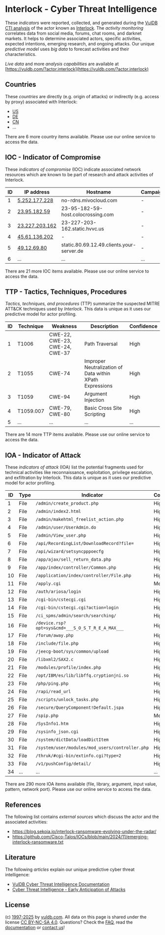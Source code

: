 # Interlock - Cyber Threat Intelligence

These _indicators_ were reported, collected, and generated during the [VulDB CTI analysis](https://vuldb.com/?kb.cti) of the actor known as [Interlock](https://vuldb.com/?actor.interlock). The _activity monitoring_ correlates data from social media, forums, chat rooms, and darknet markets. It helps to determine associated actors, specific activities, expected intentions, emerging research, and ongoing attacks. Our unique _predictive model_ uses _big data_ to forecast activities and their characteristics.

_Live data_ and more _analysis capabilities_ are available at [https://vuldb.com/?actor.interlock](https://vuldb.com/?actor.interlock)

## Countries

These _countries_ are directly (e.g. origin of attacks) or indirectly (e.g. access by proxy) associated with Interlock:

* [US](https://vuldb.com/?country.us)
* [DE](https://vuldb.com/?country.de)
* [CN](https://vuldb.com/?country.cn)
* ...

There are 6 more country items available. Please use our online service to access the data.

## IOC - Indicator of Compromise

These _indicators of compromise_ (IOC) indicate associated network resources which are known to be part of research and attack activities of Interlock.

ID | IP address | Hostname | Campaign | Confidence
-- | ---------- | -------- | -------- | ----------
1 | [5.252.177.228](https://vuldb.com/?ip.5.252.177.228) | no-rdns.mivocloud.com | - | High
2 | [23.95.182.59](https://vuldb.com/?ip.23.95.182.59) | 23-95-182-59-host.colocrossing.com | - | High
3 | [23.227.203.162](https://vuldb.com/?ip.23.227.203.162) | 23-227-203-162.static.hvvc.us | - | High
4 | [45.61.136.202](https://vuldb.com/?ip.45.61.136.202) | - | - | High
5 | [49.12.69.80](https://vuldb.com/?ip.49.12.69.80) | static.80.69.12.49.clients.your-server.de | - | High
6 | ... | ... | ... | ...

There are 21 more IOC items available. Please use our online service to access the data.

## TTP - Tactics, Techniques, Procedures

_Tactics, techniques, and procedures_ (TTP) summarize the suspected MITRE ATT&CK techniques used by _Interlock_. This data is unique as it uses our predictive model for actor profiling.

ID | Technique | Weakness | Description | Confidence
-- | --------- | -------- | ----------- | ----------
1 | T1006 | CWE-22, CWE-23, CWE-24, CWE-37 | Path Traversal | High
2 | T1055 | CWE-74 | Improper Neutralization of Data within XPath Expressions | High
3 | T1059 | CWE-94 | Argument Injection | High
4 | T1059.007 | CWE-79, CWE-80 | Basic Cross Site Scripting | High
5 | ... | ... | ... | ...

There are 14 more TTP items available. Please use our online service to access the data.

## IOA - Indicator of Attack

These _indicators of attack_ (IOA) list the potential fragments used for technical activities like reconnaissance, exploitation, privilege escalation, and exfiltration by Interlock. This data is unique as it uses our predictive model for actor profiling.

ID | Type | Indicator | Confidence
-- | ---- | --------- | ----------
1 | File | `/admin/create_product.php` | High
2 | File | `/admin/index2.html` | High
3 | File | `/admin/makehtml_freelist_action.php` | High
4 | File | `/admin/user/UserAdmin.do` | High
5 | File | `/admin/View_user.php` | High
6 | File | `/api/RecordingList/DownloadRecord?file=` | High
7 | File | `/api/wizard/setsyncpppoecfg` | High
8 | File | `/app/ajax/sell_return_data.php` | High
9 | File | `/app/index/controller/Common.php` | High
10 | File | `/application/index/controller/File.php` | High
11 | File | `/apply.cgi` | Medium
12 | File | `/auth/ariosa/login` | High
13 | File | `/cgi-bin/cstecgi.cgi` | High
14 | File | `/cgi-bin/cstecgi.cgi?action=login` | High
15 | File | `/ci_spms/admin/search/searching/` | High
16 | File | `/device.rsp?opt=sys&cmd=___S_O_S_T_R_E_A_MAX___` | High
17 | File | `/forum/away.php` | High
18 | File | `/include/file.php` | High
19 | File | `/jeecg-boot/sys/common/upload` | High
20 | File | `/libxml2/SAX2.c` | High
21 | File | `/modules/profile/index.php` | High
22 | File | `/opt/IBM/es/lib/libffq.cryptionjni.so` | High
23 | File | `/php/ping.php` | High
24 | File | `/rapi/read_url` | High
25 | File | `/scripts/unlock_tasks.php` | High
26 | File | `/secure/QueryComponent!Default.jspa` | High
27 | File | `/spip.php` | Medium
28 | File | `/SysInfo1.htm` | High
29 | File | `/sysinfo_json.cgi` | High
30 | File | `/system/dictData/loadDictItem` | High
31 | File | `/system/user/modules/mod_users/controller.php` | High
32 | File | `/thruk/#cgi-bin/extinfo.cgi?type=2` | High
33 | File | `/v1/pushConfig/detail/` | High
34 | ... | ... | ...

There are 290 more IOA items available (file, library, argument, input value, pattern, network port). Please use our online service to access the data.

## References

The following list contains _external sources_ which discuss the actor and the associated activities:

* https://blog.sekoia.io/interlock-ransomware-evolving-under-the-radar/
* https://github.com/Cisco-Talos/IOCs/blob/main/2024/11/emerging-interlock-ransomware.txt

## Literature

The following _articles_ explain our unique predictive cyber threat intelligence:

* [VulDB Cyber Threat Intelligence Documentation](https://vuldb.com/?kb.cti)
* [Cyber Threat Intelligence - Early Anticipation of Attacks](https://www.scip.ch/en/?labs.20201022)

## License

(c) [1997-2025](https://vuldb.com/?kb.changelog) by [vuldb.com](https://vuldb.com/?kb.about). All data on this page is shared under the license [CC BY-NC-SA 4.0](https://creativecommons.org/licenses/by-nc-sa/4.0/). Questions? Check the [FAQ](https://vuldb.com/?kb.faq), read the [documentation](https://vuldb.com/?kb) or [contact us](https://vuldb.com/?contact)!

